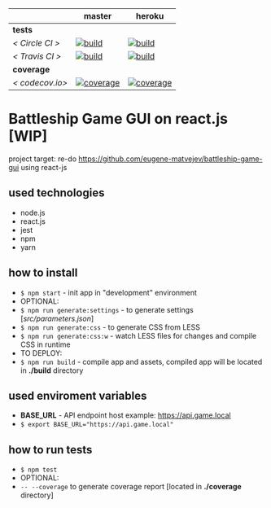 [circle.ci-master-badge]: https://circleci.com/gh/eugene-matvejev/battleship-game-gui-react-js/tree/master.svg?style=svg
[circle.ci-master-link]: https://circleci.com/gh/eugene-matvejev/battleship-game-gui-react-js/tree/master
[travis.ci-master-badge]: https://travis-ci.org/eugene-matvejev/battleship-game-gui-react-js.svg?branch=master
[travis.ci-master-link]: https://travis-ci.org/eugene-matvejev/battleship-game-gui-react-js
[codecov.io-master-badge]: https://circleci.com/gh/eugene-matvejev/battleship-game-gui-react-js/branch/master/graph/badge.svg
[codecov.io-master-link]: https://circleci.com/gh/eugene-matvejev/battleship-game-gui-react-js/branch/master

[circle.ci-heroku-badge]: https://circleci.com/gh/eugene-matvejev/battleship-game-gui-react-js/tree/heroku.svg?style=svg
[circle.ci-heroku-link]: https://circleci.com/gh/eugene-matvejev/battleship-game-gui-react-js/tree/heroku
[travis.ci-heroku-badge]: https://travis-ci.org/eugene-matvejev/battleship-game-gui-react-js.svg?branch=heroku
[travis.ci-heroku-link]: https://travis-ci.org/eugene-matvejev/battleship-game-gui-react-js
[codecov.io-heroku-badge]: https://circleci.com/gh/eugene-matvejev/battleship-game-gui-react-js/branch/heroku/graph/badge.svg
[codecov.io-heroku-link]: https://circleci.com/gh/eugene-matvejev/battleship-game-gui-react-js/branch/heroku

|                 | master                                                         | heroku
|---              |---                                                             |---
| __tests__       |
| _< Circle CI >_ | [![build][circle.ci-master-badge]][circle.ci-master-link]      | [![build][circle.ci-heroku-badge]][circle.ci-heroku-link]
| _< Travis CI >_ | [![build][travis.ci-master-badge]][travis.ci-master-link]      | [![build][travis.ci-heroku-badge]][travis.ci-heroku-link]
| __coverage__    |
| _< codecov.io>_ | [![coverage][codecov.io-master-badge]][codecov.io-master-link] | [![coverage][codecov.io-heroku-badge]][codecov.io-heroku-link]


# Battleship Game GUI on react.js [WIP]
project target: re-do https://github.com/eugene-matvejev/battleship-game-gui using react-js

## used technologies
 * node.js
 * react.js
 * jest
 * npm
 * yarn
 
## how to install
 * `$ npm start` - init app in "development" environment
 * OPTIONAL:
  * `$ npm run generate:settings` - to generate settings [_src/parameters.json_]
  * `$ npm run generate:css` - to generate CSS from LESS
  * `$ npm run generate:css:w` - watch LESS files for changes and compile CSS in runtime
 * TO DEPLOY:
  * `$ npm run build` - compile app and assets, compiled app will be located in __./build__ directory
  
## used enviroment variables
 * __BASE_URL__ - API endpoint host example: https://api.game.local
  * ```$ export BASE_URL="https://api.game.local"```

## how to run tests
 * `$ npm test`
 * OPTIONAL:
  * `-- --coverage` to generate coverage report [located in __./coverage__ directory]

